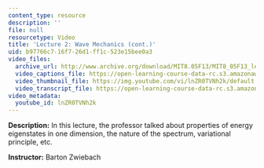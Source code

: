```yaml
---
content_type: resource
description: ''
file: null
resourcetype: Video
title: 'Lecture 2: Wave Mechanics (cont.)'
uid: b97766c7-16f7-26d1-ff1c-523e15bee0a3
video_files:
  archive_url: http://www.archive.org/download/MIT8.05F13/MIT8_05F13_lec02_300k.mp4
  video_captions_file: https://open-learning-course-data-rc.s3.amazonaws.com/8-05-quantum-physics-ii-fall-2013/0461d91a474f532db9cba20efb9d0cb3_lnZR0TVNh2k.vtt
  video_thumbnail_file: https://img.youtube.com/vi/lnZR0TVNh2k/default.jpg
  video_transcript_file: https://open-learning-course-data-rc.s3.amazonaws.com/8-05-quantum-physics-ii-fall-2013/b1bb0aea6fead2705b9bcd1b192e2db7_lnZR0TVNh2k.pdf
video_metadata:
  youtube_id: lnZR0TVNh2k
---
```


**Description:** In this lecture, the professor talked about properties of energy eigenstates in one dimension, the nature of the spectrum, variational principle, etc.

**Instructor:** Barton Zwiebach